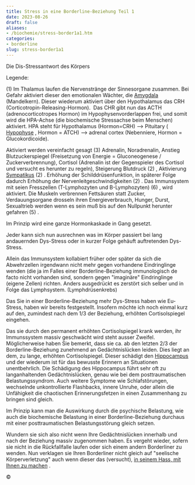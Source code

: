 ```yaml
---
title: Stress in eine Borderline-Beziehung Teil 1
date: 2023-08-26
draft: false
aliases:
- /biochemie/stress-border1a1.htm
categories:
- borderline
slug: stress-border1a1
---
```




Die Dis-Stressantwort des Körpers

[](https://borderliner.ch)

Legende:

(1) Im Thalamus laufen die
Nervenstränge der Sinnesorgane zusammen. Bei Gefahr aktiviert dieser den
emotionalen Wächter, die [Amygdala](https://borderliner.ch/gehirn/gehirn.htm#Amygdala) (Mandelkern). Dieser wiederum aktiviert über den
Hypothalamus das CRH (Corticotropin-Releasing-Hormon).  Das CHR gibt nun
das ACTH (adrenocorticotropes Hormon) im
Hypophysenvorderlappen frei, und somit wird die HPA-Achse (die biochemische
Stressachse beim Menschen) aktiviert. HPA steht für Hypothalamus (Hormon=CRH)
--> Pituitary ( [Hypophyse](https://borderliner.ch/gehirn/gehirn.htm#Hypohyse) ,
Hormon = ATCH) --> adrenal cortex (Nebenniere, Hormon = Glucokordicoide).

Aktiviert
werden vereinfacht gesagt (3) Adrenalin, Noradrenalin, Anstieg
Blutzuckerspiegel (Freisetzung von Energie = Gluconeogenese /
Zuckerverbrennung), Cortisol (Adrenalin ist der Gegenspieler des Cortisol und
versucht es herunter zu regeln), Steigerung Blutdruck (2) , Aktivierung [Sympatikus](https://borderliner.ch/definition/definitionen.htm#Para) (2) . Erhöhung der Schilddrüsenfunktion, in späterer Folge dadurch
Erhöhung der Nervenleitgeschwindigkeiten (2) . Das Immunsystem mit seien
Fresszellen (T-Lymphozyten und B-Lymphozyten) (6) , wird aktiviert. Die
Muskeln verbrennen Fettsäuren statt Zucker, Verdauungsorgane drosseln ihren
Energieverbrauch, Hunger, Durst, Sexualtrieb werden wenn es sein muß bis auf
den Nullpunkt herunter gefahren (5) .

Im
Prinzip wird eine ganze Hormonkaskade in Gang gesetzt.

Jeder
kann sich nun ausrechnen was im Körper passiert bei lang andauernden Dys-Stress
oder in kurzer Folge gehäuft auftretenden Dys-Stress.

Allein
das Immunsystem kollabiert früher oder später da sich die Abwehrzellen
irgendwann nicht mehr gegen vorhandene Eindringlinge wenden (die ja im Falles
einer Borderline-Beziehung immunologisch de facto nicht vorhanden sind, sondern
gegen "imaginäre" Eindringlinge (eigene Zellen) richten. Anders
ausgedrückt es zerstört sich selber und in Folge das Lymphsystem.
(Lymphdrüsenkrebs)

Das Sie in einer Borderline-Beziehung mehr
Dys-Stress haben wie Eu-Stress, haben wir bereits festgestellt. Insofern möchte
ich noch einmal kurz auf den, zumindest nach dem 1/3 der Beziehung, erhöhten
Cortisolspiegel eingehen.

Das sie durch den permanent erhöhten
Cortisolspiegel krank werden, ihr Immunssystem massiv geschwächt wird steht
ausser Zweifel. Möglicherweise haben Sie bemerkt, dass sie ca. ab den letzten
2/3 der Borderline-Beziehung zunehmend an Gedächtnislücken leiden. Dies liegt
an dem, zu lange, erhöhten Cortisolspiegel. Dieser schädigt den [Hippocampus](https://borderliner.ch/gehirn/gehirn.htm#Hippo) und der wiederum ist für das bewusste Erinnern an Situationen
unentbehrlich. Die Schädigung des Hippocampus führt sehr oft zu
langanhaltenden Gedächtnislücken, genau wie bei dem posttraumatischen
Belastungssyndrom. Auch weitere Symptome wie Schlafstörungen, wechselnde
unkontrollierte Flashbacks, innere Unruhe, oder allein die Unfähigkeit die
chaotischen Erinnerungsfetzen in einen Zusammenhang zu bringen sind gleich.

Im Prinzip kann man die Auswirkung durch
die psychische Belastung, wie auch die biochemische Belastung in einer
Borderline-Beziehung durchaus mit einer posttraumatischen Belastungsstörung
gleich setzen.

Wundern sie sich also nicht wenn Ihre
Gedächtnislücken innerhalb und nach der Beziehung massiv zugenommen haben. Es
vergeht wieder, sofern sie nicht in die Rückfallfalle laufen oder sich einem
andern Borderliner zu wenden. Nun verklagen sie Ihren Borderliner nicht gleich
auf "seelische Körperverletzung" auch wenn dieser das (versucht), [in
seinem Hass, mit Ihnen zu machen](https://borderliner.ch/trennung/was_ihnen_passieren_kann.htm) .

©


